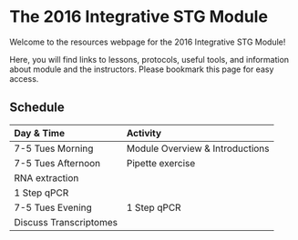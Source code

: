# The 2016 Integrative STG Module

Welcome to the resources webpage for the 2016 Integrative STG Module! 

Here, you will find links to lessons, protocols, useful tools, and information about module and the instructors. Please bookmark this page for easy access.

## Schedule

Day & Time | Activity
:---|:---
7-5 Tues Morning | Module Overview & Introductions
7-5 Tues Afternoon | Pipette exercise
 | RNA extraction
 | 1 Step qPCR
7-5 Tues Evening |  1 Step qPCR
 | Discuss Transcriptomes
 



